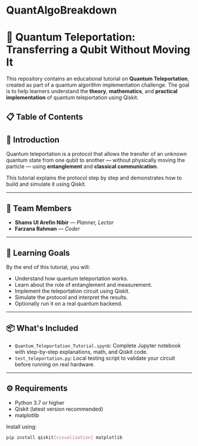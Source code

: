 # QuantAlgoBreakdown

# 🧠 Quantum Teleportation: Transferring a Qubit Without Moving It

This repository contains an educational tutorial on **Quantum Teleportation**, created as part of a quantum algorithm implementation challenge. The goal is to help learners understand the **theory**, **mathematics**, and **practical implementation** of quantum teleportation using Qiskit.

## 📋 Table of Contents


## 📌 Introduction

Quantum teleportation is a protocol that allows the transfer of an unknown quantum state from one qubit to another — without physically moving the particle — using **entanglement** and **classical communication**.

This tutorial explains the protocol step by step and demonstrates how to build and simulate it using Qiskit.

---

## 👥 Team Members

- **Shams Ul Arefin Nibir** — *Planner, Lector*
- **Farzana Rahman** — *Coder*

---

## 🎯 Learning Goals

By the end of this tutorial, you will:
- Understand how quantum teleportation works.
- Learn about the role of entanglement and measurement.
- Implement the teleportation circuit using Qiskit.
- Simulate the protocol and interpret the results.
- Optionally run it on a real quantum backend.

---

## 📦 What's Included

- `Quantum_Teleportation_Tutorial.ipynb`: Complete Jupyter notebook with step-by-step explanations, math, and Qiskit code.
- `test_teleportation.py`: Local testing script to validate your circuit before running on real hardware.

---

## ⚙️ Requirements

- Python 3.7 or higher
- Qiskit (latest version recommended)
- matplotlib

Install using:

```bash
pip install qiskit[visualization] matplotlib
